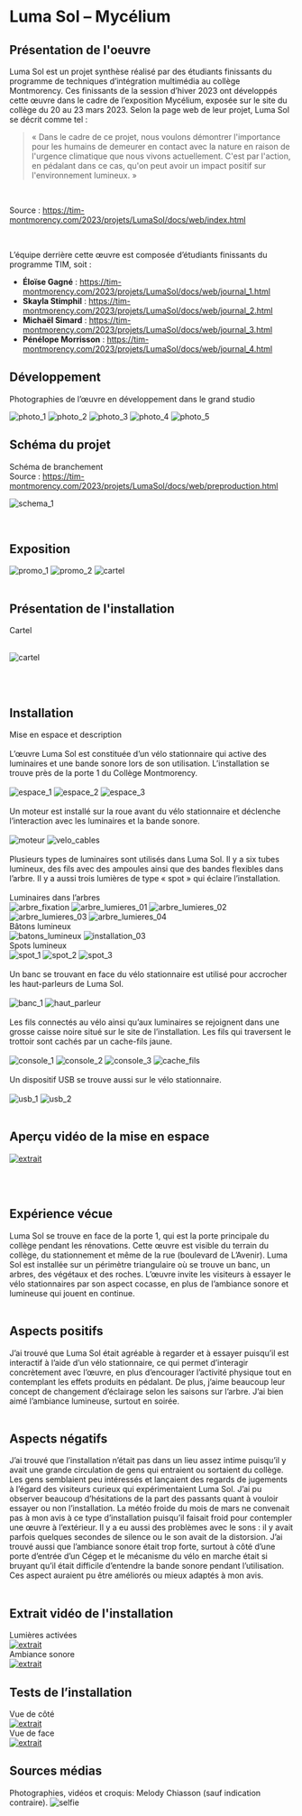 # Luma Sol – Mycélium #

## Présentation de l'oeuvre ##

Luma Sol est un projet synthèse réalisé par des étudiants finissants du programme de techniques d’intégration multimédia au collège Montmorency. Ces finissants de la session d’hiver 2023 ont développés cette œuvre dans le cadre de l’exposition Mycélium, exposée sur le site du collège du 20 au 23 mars 2023. Selon la page web de leur projet, Luma Sol se décrit comme tel :

> « Dans le cadre de ce projet, nous voulons démontrer l'importance pour les humains de demeurer en contact avec la nature en raison de l'urgence climatique que nous vivons actuellement. C'est par l'action, en pédalant dans ce cas, qu'on peut avoir un impact positif sur l'environnement lumineux. »
<br>

Source : https://tim-montmorency.com/2023/projets/LumaSol/docs/web/index.html

<br>

L’équipe derrière cette œuvre est composée d’étudiants finissants du programme TIM, soit : 
<br>
* **Éloïse Gagné** :
https://tim-montmorency.com/2023/projets/LumaSol/docs/web/journal_1.html
* **Skayla Stimphil** :
https://tim-montmorency.com/2023/projets/LumaSol/docs/web/journal_2.html
* **Michaël Simard** :
https://tim-montmorency.com/2023/projets/LumaSol/docs/web/journal_3.html
* **Pénélope Morrisson** :
https://tim-montmorency.com/2023/projets/LumaSol/docs/web/journal_4.html

## Développement ##
Photographies de l’œuvre en développement dans le grand studio
<br>

![photo_1](medias/Mycelium_Luma_Sol_luminaires.jpg)
![photo_2](medias/Mycelium_Luma_Sol_outils.jpg)
![photo_3](medias/Mycelium_Luma_Sol_velo.jpg)
![photo_4](medias/Mycelium_Luma_Sol_velo_moteur.jpg)
![photo_5](medias/Mycelium_Luma_Sol_velo_test.jpg)
<br>

## Schéma du projet ##

Schéma de branchement
<br>
Source : https://tim-montmorency.com/2023/projets/LumaSol/docs/web/preproduction.html
<br>

![schema_1](medias/Mycelium_Luma_Sol_schema_01.png) 

 
## Exposition ##

![promo_1](medias/Mycelium_affiche.JPG)
![promo_2](medias/Mycelium_plan.JPG)
![cartel](medias/Mycelium_cartel_projets.JPG)
<br>
<br>
 
## Présentation de l'installation ##
Cartel
<br>
<br>

![cartel](medias/Mycelium_Lumasol_cartel.JPG)

<br>
<br>
 
 ## Installation ##
 Mise en espace et description
 <br>
 <br>
L’œuvre Luma Sol est constituée d’un vélo stationnaire qui active des luminaires et une bande sonore lors de son utilisation. L’installation se trouve près de la porte 1 du Collège Montmorency.
<br>
<br>
![espace_1](medias/Mycelium_Lumasol_installation_01.JPG)
![espace_2](medias/Mycelium_Lumasol_installation_02.JPG)
![espace_3](medias/Mycelium_Lumasol_installation_03.JPG)
<br>
<br>
Un moteur est installé sur la roue avant du vélo stationnaire et déclenche l’interaction avec les luminaires et la bande sonore.
<br>
<br>
![moteur](medias/Mycelium_Lumasol_velo_moteur.JPG)
![velo_cables](medias/Mycelium_Lumasol_velo_cables.JPG)
<br>
<br>
Plusieurs types de luminaires sont utilisés dans Luma Sol. Il y a six tubes lumineux, des fils avec des ampoules ainsi que des bandes flexibles dans l’arbre. Il y a aussi trois lumières de type « spot » qui éclaire l’installation.
<br>
<br>
Luminaires dans l’arbres 
<br>
![arbre_fixation](medias/Mycelium_Lumasol_arbre_fixation.JPG)
![arbre_lumieres_01](medias/Mycelium_Lumasol_arbre_lumieres_01.JPG)
![arbre_lumieres_02](medias/Mycelium_Lumasol_arbre_lumieres_02.JPG)
![arbre_lumieres_03](medias/Mycelium_Lumasol_arbre_lumieres_03.JPG)
![arbre_lumieres_04](medias/Mycelium_Lumasol_arbre_lumieres_04.JPG)
<br>
Bâtons lumineux
<br>
![batons_lumineux](medias/Mycelium_Lumasol_batons_lumineux.JPG)
![installation_03](medias/Mycelium_Lumasol_installation_03.JPG)
<br>
Spots lumineux
<br>
![spot_1](medias/Mycelium_Lumasol_spot_01.JPG)
![spot_2](medias/Mycelium_Lumasol_spot_02.JPG)
![spot_3](medias/Mycelium_Lumasol_spot_03.JPG)
<br>
<br>
Un banc se trouvant en face du vélo stationnaire est utilisé pour accrocher les haut-parleurs de Luma Sol. 
<br>
<br>
![banc_1](medias/Mycelium_Lumasol_banc_01.JPG)
![haut_parleur](medias/Mycelium_Lumasol_banc_hautparleur.JPG)
<br>
<br>
Les fils connectés au vélo ainsi qu’aux luminaires se rejoignent dans une grosse caisse noire situé sur le site de l’installation. Les fils qui traversent le trottoir sont cachés par un cache-fils jaune.
<br>
<br>
![console_1](medias/Mycelium_Lumasol_console_01.JPG)
![console_2](medias/Mycelium_Lumasol_console_03.JPG)
![console_3](medias/Mycelium_Lumasol_console_02.JPG)
![cache_fils](medias/Mycelium_Lumasol_cache_fils.JPG)
<br>
<br>
Un dispositif USB se trouve aussi sur le vélo stationnaire.
<br>
<br>
![usb_1](medias/Mycelium_Lumasol_velo_usb_01.JPG)
![usb_2](medias/Mycelium_Lumasol_velo_usb_02.JPG)
<br>
<br>
## Aperçu vidéo de la mise en espace ##
[![extrait](http://img.youtube.com/vi/LhjncdawJD8/0.jpg)](http://www.youtube.com/watch?v=LhjncdawJD8)

<br>
<br>

## Expérience vécue ##
Luma Sol se trouve en face de la porte 1, qui est la porte principale du collège pendant les rénovations. Cette œuvre est visible du terrain du collège, du stationnement et même de la rue (boulevard de L’Avenir). Luma Sol est installée sur un périmètre triangulaire où se trouve un banc, un arbres, des végétaux et des roches. L’œuvre invite les visiteurs à essayer le vélo stationnaires par son aspect cocasse, en plus de l’ambiance sonore et lumineuse qui jouent en continue.
<br>
<br>

## Aspects positifs ##
J’ai trouvé que Luma Sol était agréable à regarder et à essayer puisqu’il est interactif à l’aide d’un vélo stationnaire, ce qui permet d’interagir concrètement avec l’œuvre, en plus d’encourager l’activité physique tout en contemplant les effets produits en pédalant. De plus, j’aime beaucoup leur concept de changement d’éclairage selon les saisons sur l’arbre. J’ai bien aimé l’ambiance lumineuse, surtout en soirée.
<br>
<br>

## Aspects négatifs ##
J’ai trouvé que l’installation n’était pas dans un lieu assez intime puisqu’il y avait une grande circulation de gens qui entraient ou sortaient du collège. Les gens semblaient peu intéressés et lançaient des regards de jugements à l’égard des visiteurs curieux qui expérimentaient Luma Sol. J’ai pu observer beaucoup d’hésitations de la part des passants quant à vouloir essayer ou non l’installation. La météo froide du mois de mars ne convenait pas à mon avis à ce type d’installation puisqu’il faisait froid pour contempler une œuvre à l’extérieur. Il y a eu aussi des problèmes avec le sons : il y avait parfois quelques secondes de silence ou le son avait de la distorsion. J’ai trouvé aussi que l’ambiance sonore était trop forte, surtout à côté d’une porte d’entrée d’un Cégep et le mécanisme du vélo en marche était si bruyant qu’il était difficile d’entendre la bande sonore pendant l’utilisation. Ces aspect auraient pu être améliorés ou mieux adaptés à mon avis.
<br>
<br>

## Extrait vidéo de l'installation ##
Lumières activées
<br>
[![extrait](http://img.youtube.com/vi/sOA_yD5xFx8/0.jpg)](http://www.youtube.com/watch?v=sOA_yD5xFx8)
<br>
Ambiance sonore
<br>
[![extrait](http://img.youtube.com/vi/e96Ynb59F0Q/0.jpg)](http://www.youtube.com/watch?v=e96Ynb59F0Q)
<br>
## Tests de l’installation ##
Vue de côté
<br>
[![extrait](http://img.youtube.com/vi/OfHVeAU68OQ/0.jpg)](http://www.youtube.com/watch?v=OfHVeAU68OQ)
<br>
Vue de face
<br> 
[![extrait](http://img.youtube.com/vi/XQPgg2Av614/0.jpg)](http://www.youtube.com/watch?v=XQPgg2Av614)

## Sources médias ##
Photographies, vidéos et croquis: Melody Chiasson (sauf indication contraire).
![selfie](medias/Mycelium_melody.JPG)

